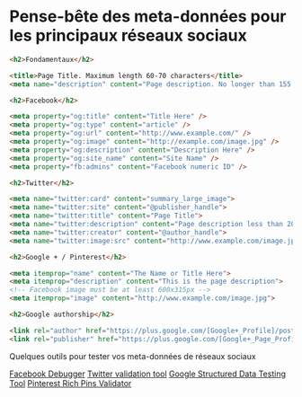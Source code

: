 # Pense-bête des meta-données pour les principaux réseaux sociaux

```html
<h2>Fondamentaux</h2>

<title>Page Title. Maximum length 60-70 characters</title>
<meta name="description" content="Page description. No longer than 155 characters." />

<h2>Facebook</h2>

<meta property="og:title" content="Title Here" />
<meta property="og:type" content="article" />
<meta property="og:url" content="http://www.example.com/" />
<meta property="og:image" content="http://example.com/image.jpg" />
<meta property="og:description" content="Description Here" />
<meta property="og:site_name" content="Site Name" />
<meta property="fb:admins" content="Facebook numeric ID" />

<h2>Twitter</h2>

<meta name="twitter:card" content="summary_large_image">
<meta name="twitter:site" content="@publisher_handle">
<meta name="twitter:title" content="Page Title">
<meta name="twitter:description" content="Page description less than 200 characters">
<meta name="twitter:creator" content="@author_handle">
<meta name="twitter:image:src" content="http://www.example.com/image.jpg">

<h2>Google + / Pinterest</h2>

<meta itemprop="name" content="The Name or Title Here">
<meta itemprop="description" content="This is the page description">
<!-- Facebook image must be at least 600x315px -->
<meta itemprop="image" content="http://www.example.com/image.jpg">

<h2>Google authorship</h2>

<link rel="author" href="https://plus.google.com/[Google+_Profile]/posts"/>
<link rel="publisher" href="https://plus.google.com/[Google+_Page_Profile]"/>

```

Quelques outils pour tester vos meta-données de réseaux sociaux

[Facebook Debugger](https://developers.facebook.com/tools/debug)
[Twitter validation tool](https://dev.twitter.com/docs/cards/validation/validator)
[Google Structured Data Testing Tool](http://www.google.com/webmasters/tools/richsnippets)
[Pinterest Rich Pins Validator](http://developers.pinterest.com/rich_pins/validator/)